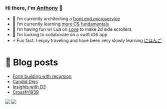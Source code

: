 ### Hi there, I'm [Anthony](https://keatinganthony.com) 👋


- 🔭 I’m currently architecting a [front end microservice](https://bit.dev)
- 🌱 I’m currently learning [more CS fundamentals](https://cs50.harvard.edu)
- 🤖 I’m having fun w/ Lua on [Love](https://love2d.org/wiki/Main_Page) to make 2d side scrollers
- 👯 I’m looking to collaborate on a swift iOS app
- ⚡ Fun fact: I enjoy traveling and have been very slowly learning [にほんご](https://www.japansociety.org/)

# 🚨 Blog posts
<!-- BLOG-POST-LIST:START -->
- [Form building with recursion](https://keatinganthony.com/recursion/)
- [Candid Digs](https://keatinganthony.com/candiddigs/)
- [Insights with D3](https://keatinganthony.com/d3/)
- [Crossfit1939](https://keatinganthony.com/crossfit1939/)
<!-- BLOG-POST-LIST:END -->

<img align="left" src="https://github-readme-stats.vercel.app/api/top-langs/?username=anthonyk1225&layout=compact&hide_border=true&show_icons=true"/>
<img align="left" src="https://github-readme-stats.vercel.app/api?username=anthonyk1225&hide_border=true&show_icons=true"/>
